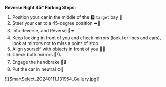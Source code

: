 
**Reverse Right 45° Parking Steps:**
1. Position your car in the middle of the 🅿️ `target` bay 🚗
2. Steer your car to a 45-degree position ⬅️🚗
3. Into Reverse, and Reverse 🚗⬅️
4. Keep looking in front of you and check mirrors (look for lines and cars), look at mirrors not to miss a point of stop
5. Align yourself with objects in front of you 👀🚗
6. Check both mirrors 🚗🔍
7. Engage the handbrake 🚗🔒
8. Put the car in neutral ⚙️🚗

![[SmartSelect_20240111_131954_Gallery.jpg]]